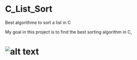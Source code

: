 # C_List_Sort
Best algorithme to sort a list in C


My goal in this project is to find the best sorting algorithm in C, 










# ![alt text]()

